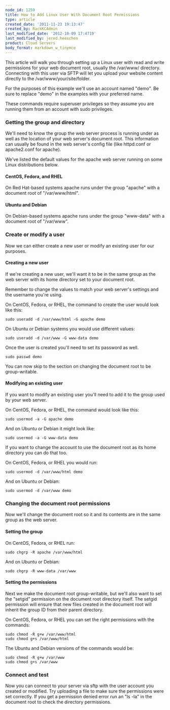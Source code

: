 ```yaml
---
node_id: 1259
title: How to Add Linux User With Document Root Permissions
type: article
created_date: '2011-11-23 19:13:47'
created_by: RackKCAdmin
last_modified_date: '2012-10-09 17:4719'
last_modified_by: jered.heeschen
product: Cloud Servers
body_format: markdown_w_tinymce
---
```


This article will walk you through setting up a Linux user with read and write permissions for your web document root, usually the /var/www/ directory. Connecting with this user via SFTP will let you upload your website content directly to the /var/www/your/site/folder.

For the purposes of this example we'll use an account named "demo". Be sure to replace "demo" in the examples with your preferred name.

These commands require superuser privileges so they assume you are running them from an account with sudo privileges.

### Getting the group and directory

We'll need to know the group the web server process is running under as well as the location of your web server's document root. This information can usually be found in the web server's config file (like httpd.conf or apache2.conf for apache).

We've listed the default values for the apache web server running on some Linux distributions below.

#### CentOS, Fedora, and RHEL

On Red Hat-based systems apache runs under the group "apache" with a document root of "/var/www/html".

#### Ubuntu and Debian

On Debian-based systems apache runs under the group "www-data" with a document root of "/var/www".

### Create or modify a user

Now we can either create a new user or modify an existing user for our purposes.

#### Creating a new user

If we're creating a new user, we'll want it to be in the same group as the web server with its home directory set to your document root.

Remember to change the values to match your web server's settings and the username you're using.

On CentOS, Fedora, or RHEL, the command to create the user would look like this:

    sudo useradd -d /var/www/html -G apache demo

On Ubuntu or Debian systems you would use different values:

    sudo useradd -d /var/www -G www-data demo

Once the user is created you'll need to set its password as well.

    sudo passwd demo

You can now skip to the section on changing the document root to be group-writable.

#### Modifying an existing user

If you want to modify an existing user you'll need to add it to the group used by your web server.

On CentOS, Fedora, or RHEL, the command would look like this:

    sudo usermod -a -G apache demo

And on Ubuntu or Debian it might look like:

    sudo usermod -a -G www-data demo

If you want to change the account to use the document root as its home directory you can do that too.

On CentOS, Fedora, or RHEL you would run:

    sudo usermod -d /var/www/html demo

And on Ubuntu or Debian:

    sudo usermod -d /var/www demo

### Changing the document root permissions

Now we'll change the document root so it and its contents are in the same group as the web server.

#### Setting the group

On CentOS, Fedora, or RHEL run:

    sudo chgrp -R apache /var/www/html

And on Ubuntu or Debian:

    sudo chgrp -R www-data /var/www

#### Setting the permissions

Next we make the document root group-writable, but we'll also want to set the "setgid" permission on the document root directory itself. The setgid permission will ensure that new files created in the document root will inherit the group ID from their parent directory.

On CentOS, Fedora, or RHEL you can set the right permissions with the commands:

    sudo chmod -R g+w /var/www/html
    sudo chmod g+s /var/www/html

The Ubuntu and Debian versions of the commands would be:

    sudo chmod -R g+w /var/www
    sudo chmod g+s /var/www

### Connect and test

Now you can connect to your server via sftp with the user account you created or modified. Try uploading a file to make sure the permissions were set correctly. If you get a permission denied error run an "ls -la" in the document root to check the directory permissions.
